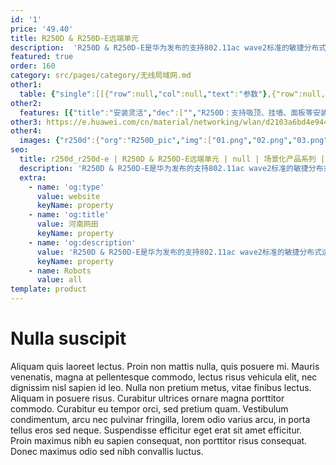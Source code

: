 ```yaml
---
id: '1'
price: '49.40'
title: R250D & R250D-E远端单元
description:  'R250D & R250D-E是华为发布的支持802.11ac wave2标准的敏捷分布式远端单元，支持2×2MIMO和两条空间流，整机速率1.267Gbps，适用于学校、酒店、医院以及办公会议室等房间密度大、墙体结构复杂的场景。'
featured: true
order: 160
category: src/pages/category/无线局域网.md
other1: 
  table: {"single":[[{"row":null,"col":null,"text":"参数"},{"row":null,"col":null,"text":"R250D"},{"row":null,"col":null,"text":"R250D-E"}],[{"row":null,"col":null,"text":"尺寸（长×宽×高）"},{"row":null,"col":null,"text":"120mm × 86mm × 26.5mm"},{"row":null,"col":null,"text":"140mm × 86mm × 36mm"}],[{"row":null,"col":null,"text":"电源输入"},{"row":null,"col":null,"text":"PoE供电：满足802.3af/at以太网供电标准"},{"row":null,"col":null,"text":"DC：48V±5%\nPoE供电：满足802.3af/at以太网供电标准"}],[{"row":null,"col":null,"text":"天线类型"},{"row":null,"col":"2","text":"内置全向天线"}],[{"row":null,"col":null,"text":"可同时在线的用户数量"},{"row":null,"col":"2","text":"≤256"}],[{"row":null,"col":null,"text":"最大发射功率"},{"row":null,"col":"2","text":"2.4G：21dBm（组合功率）\n5G：20dBm（组合功率）\n\n说明：实际发射功率遵照不同国家和地区法规而有所不同。"}],[{"row":null,"col":null,"text":"MIMO:空间流"},{"row":null,"col":"2","text":"2×2:2"}],[{"row":null,"col":null,"text":"无线协议"},{"row":null,"col":"2","text":"802.11a/b/g/n/ac/ac wave2"}],[{"row":null,"col":null,"text":"最高速率"},{"row":null,"col":"2","text":"1.267Gbps"}]]}
other2:
  features: [{"title":"安装灵活","dec":["","R250D：支持吸顶、挂墙、面板等安装方式；\nR250D-E：支持吸顶、挂墙、面板和桌面等安装方式；",""]},{"title":"高速率传输","dec":["","支持802.11ac wave 2标准，支持2×2 MIMO和两条数据流，最高速率可达1.267Gbps",""]},{"title":"丰富的特性支持","dec":["","支持PoE out，可为IP话机等终端供电；内置蓝牙，与eSight协作实现蓝牙终端定位；支持USB，可以通过USB模块扩展物联网相关特性（R250D-E）",""]}]
other3: https://e.huawei.com/cn/material/networking/wlan/d2103a6bd4e9446fb6e6a7011716b3e8
other4:
  images: {"r250d":{"org":"R250D_pic","img":["01.png","02.png","03.png","04.png","05.png","06.png","07.png"]}}
seo:
  title: r250d_r250d-e | R250D & R250D-E远端单元 | null | 场景化产品系列 | 无线局域网 | 企业网络
  description: 'R250D & R250D-E是华为发布的支持802.11ac wave2标准的敏捷分布式远端单元，支持2×2MIMO和两条空间流，整机速率1.267Gbps，适用于学校、酒店、医院以及办公会议室等房间密度大、墙体结构复杂的场景。'
  extra:
    - name: 'og:type'
      value: website
      keyName: property
    - name: 'og:title'
      value: 河南网田
      keyName: property
    - name: 'og:description'
      value: 'R250D & R250D-E是华为发布的支持802.11ac wave2标准的敏捷分布式远端单元，支持2×2MIMO和两条空间流，整机速率1.267Gbps，适用于学校、酒店、医院以及办公会议室等房间密度大、墙体结构复杂的场景。'
      keyName: property
    - name: Robots
      value: all
template: product
---
```


# Nulla suscipit

Aliquam quis laoreet lectus. Proin non mattis nulla, quis posuere mi. Mauris venenatis, magna at pellentesque commodo, lectus risus vehicula elit, nec dignissim nisl sapien id leo. Nulla non pretium metus, vitae finibus lectus. Aliquam in posuere risus. Curabitur ultrices ornare magna porttitor commodo. Curabitur eu tempor orci, sed pretium quam. Vestibulum condimentum, arcu nec pulvinar fringilla, lorem odio varius arcu, in porta tellus eros sed neque. Suspendisse efficitur eget erat sit amet efficitur. Proin maximus nibh eu sapien consequat, non porttitor risus consequat. Donec maximus odio sed nibh convallis luctus.